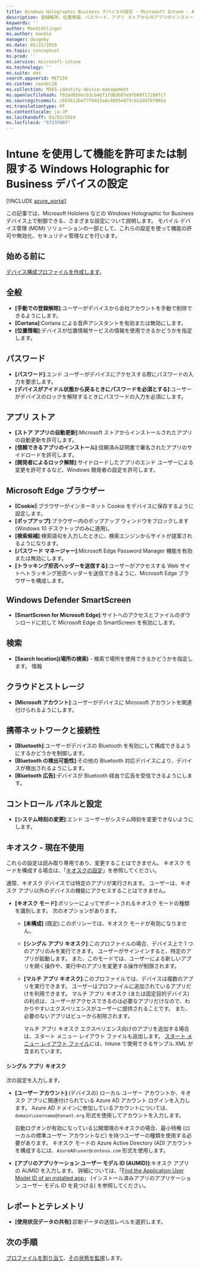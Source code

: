 ```yaml
---
title: Windows Holographic Business デバイスの設定 - Microsoft Intune - Azure | Microsoft Docs
description: 登録解除、位置情報、パスワード、アプリ ストアからのアプリのインストール、Microsoft Edge の Cookie とポップアップ、Windows Defender、検索、クラウドと記憶域、Bluetooth の接続、システム時刻、Azure の使用状況データなど、Windows Holographic for Business の Microsoft Intune でのデバイス制限設定について説明し、これらの設定を構成します。
keywords: ''
author: MandiOhlinger
ms.author: mandia
manager: dougeby
ms.date: 01/22/2019
ms.topic: conceptual
ms.prod: ''
ms.service: microsoft-intune
ms.technology: ''
ms.suite: ems
search.appverid: MET150
ms.custom: seodec18
ms.collection: M365-identity-device-management
ms.openlocfilehash: f93ad05decb3cb4bf1fd6db87e9fb08f17280fcf
ms.sourcegitcommit: cb93613bef7f6015a4c4095e875cb12dd76f002e
ms.translationtype: HT
ms.contentlocale: ja-JP
ms.lasthandoff: 03/02/2019
ms.locfileid: "57237607"
---
```

# <a name="windows-holographic-for-business-device-settings-to-allow-or-restrict-features-using-intune"></a>Intune を使用して機能を許可または制限する Windows Holographic for Business デバイスの設定

[!INCLUDE [azure_portal](./includes/azure_portal.md)]

この記事では、Microsoft Hololens などの Windows Holographic for Business デバイス上で制御できる、さまざまな設定について説明します。 モバイル デバイス管理 (MDM) ソリューションの一部として、これらの設定を使って機能の許可や無効化、セキュリティ管理などを行います。

## <a name="before-you-begin"></a>始める前に

[デバイス構成プロファイルを作成します](device-restrictions-configure.md#create-the-profile)。

## <a name="general"></a>全般

- **[手動での登録解除]**:ユーザーがデバイスから会社アカウントを手動で削除できるようにします。
- **[Cortana]**:Cortana による音声アシスタントを有効または無効にします。
- **[位置情報]**:デバイスが位置情報サービスの情報を使用できるかどうかを指定します。

## <a name="password"></a>パスワード

- **[パスワード]**:エンド ユーザーがデバイスにアクセスする際にパスワードの入力を要求します。
- **[デバイスがアイドル状態から戻るときにパスワードを必須とする]**:ユーザーがデバイスのロックを解除するときにパスワードの入力を必須にします。

## <a name="app-store"></a>アプリ ストア

- **[ストア アプリの自動更新]**:Microsoft ストアからインストールされたアプリの自動更新を許可します。
- **[信頼できるアプリのインストール]**:信頼済み証明書で署名されたアプリのサイドロードを許可します。
- **[開発者によるロック解除]**:サイドロードしたアプリのエンド ユーザーによる変更を許可するなど、Windows 開発者の設定を許可します。

## <a name="microsoft-edge-browser"></a>Microsoft Edge ブラウザー

- **[Cookie]**:ブラウザーがインターネット Cookie をデバイスに保存するように設定します。
- **[ポップアップ]**:ブラウザー内のポップアップ ウィンドウをブロックします (Windows 10 デスクトップのみに適用)。
- **[検索候補]**:検索語句を入力したときに、検索エンジンからサイトが提案されるようになります。
- **[パスワード マネージャー]**:Microsoft Edge Password Manager 機能を有効または無効にします。
- **[トラッキング拒否ヘッダーを送信する]**:ユーザーがアクセスする Web サイトへトラッキング拒否ヘッダーを送信できるように、Microsoft Edge ブラウザーを構成します。

## <a name="windows-defender-smart-screen"></a>Windows Defender SmartScreen

- **[SmartScreen for Microsoft Edge]**:サイトへのアクセスとファイルのダウンロードに対して Microsoft Edge の SmartScreen を有効にします。

## <a name="search"></a>検索

- **[Search location]\(場所の検索\)** - 検索で場所を使用できるかどうかを指定します。 情報

## <a name="cloud-and-storage"></a>クラウドとストレージ

- **[Microsoft アカウント]**:ユーザーがデバイスに Microsoft アカウントを関連付けられるようにします。

## <a name="cellular-and-connectivity"></a>携帯ネットワークと接続性

- **[Bluetooth]**:ユーザーがデバイスの Bluetooth を有効にして構成できるようにするかどうかを制御します。
- **[Bluetooth の検出可能性]**:その他の Bluetooth 対応デバイスにより、デバイスが検出されるようにします。
- **[Bluetooth 広告]**:デバイスが Bluetooth 経由で広告を受信できるようにします。

## <a name="control-panel-and-settings"></a>コントロール パネルと設定

- **[システム時刻の変更]**:エンド ユーザーがシステム時刻を変更できないようにします。

## <a name="kiosk---obsolete"></a>キオスク - 現在不使用

これらの設定は読み取り専用であり、変更することはできません。 キオスク モードを構成する場合は、「[キオスクの設定](kiosk-settings-holographic.md)」を参照してください。

通常、キオスク デバイスでは特定のアプリが実行されます。 ユーザーは、キオスク アプリ以外のデバイスの機能にアクセスすることはできません。

- **[キオスク モード]**:ポリシーによってサポートされるキオスク モードの種類を識別します。 次のオプションがあります。

  - **[未構成]** (既定):このポリシーでは、キオスク モードが有効になりません。 
  - **[シングル アプリ キオスク]**:このプロファイルの場合、デバイス上で 1 つのアプリのみを実行できます。 ユーザーがサインインすると、特定のアプリが起動します。 また、このモードでは、ユーザーによる新しいアプリを開く操作や、実行中のアプリを変更する操作が制限されます。
  - **[マルチ アプリ キオスク]**:このプロファイルでは、デバイスは複数のアプリを実行できます。 ユーザーはプロファイルに追加されているアプリだけを利用できます。 マルチ アプリ キオスク (または固定目的デバイス) の利点は、ユーザーがアクセスできるのは必要なアプリだけなので、わかりやすいエクスペリエンスがユーザーに提供されることです。 また、必要のないアプリはビューから削除されます。 
  
    マルチ アプリ キオスク エクスペリエンス向けのアプリを追加する場合は、スタート メニュー レイアウト ファイルも追加します。 [スタート メニュー レイアウト ファイル](https://docs.microsoft.com/hololens/hololens-kiosk#start-layout-file-for-intune)には、Intune で使用できるサンプル XML が含まれています。 

#### <a name="single-app-kiosks"></a>シングル アプリ キオスク

次の設定を入力します。

- **[ユーザー アカウント]**:(デバイスの) ローカル ユーザー アカウントか、キオスク アプリに関連付けられている Azure AD アカウント ログインを入力します。 Azure AD ドメインに参加しているアカウントについては、`domain\username@tenant.org` 形式を使用してアカウントを入力します。 

    自動ログオンが有効になっている公開環境のキオスクの場合、最小特権 (ローカルの標準ユーザー アカウントなど) を持つユーザーの種類を使用する必要があります。 キオスク モードの Azure Active Directory (AD) アカウントを構成するには、`AzureAD\user@contoso.com` 形式を使用します。

- **[アプリのアプリケーション ユーザー モデル ID (AUMID)]**:キオスク アプリの AUMID を入力します。 詳細については、「[Find the Application User Model ID of an installed app](https://docs.microsoft.com/windows-hardware/customize/enterprise/find-the-application-user-model-id-of-an-installed-app)」 (インストール済みアプリのアプリケーション ユーザー モデル ID を見つける) を参照してください。

## <a name="reporting-and-telemetry"></a>レポートとテレメトリ

- **[使用状況データの共有]**:診断データの送信レベルを選択します。

## <a name="next-steps"></a>次の手順

[プロファイルを割り当て](device-profile-assign.md)、[その状態を監視](device-profile-monitor.md)します。
